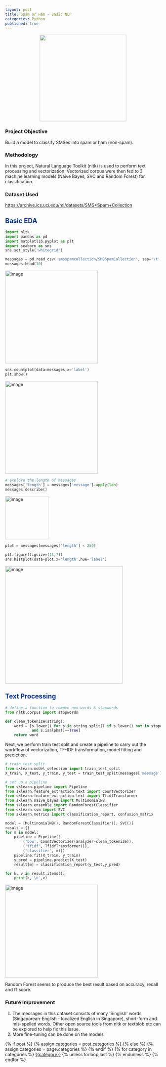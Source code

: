 ```yaml
---
layout: post
title: Spam or Ham - Basic NLP
categories: Python
published: true
---
```

<center><img width="280" src="https://user-images.githubusercontent.com/85727619/166442105-65636720-d093-46ab-8eff-443602c03a4f.png"></center>

### Project Objective
Build a model to classify SMSes into spam or ham (non-spam). 

### Methodology
In this project, Natural Language Toolkit (nltk) is used to perform text processing and vectorization. Vectorized corpus were then fed 
to 3 machine learning models (Naive Bayes, SVC and Random Forest) for classification.

### Dataset Used
https://archive.ics.uci.edu/ml/datasets/SMS+Spam+Collection

<H2><font color='#003399'> Basic EDA </font></H2>

```python
import nltk
import pandas as pd
import matplotlib.pyplot as plt
import seaborn as sns
sns.set_style('whitegrid')

messages = pd.read_csv('smsspamcollection/SMSSpamCollection', sep='\t', names=["label", "message"])
messages.head(10)
```

<img width="300" alt="image" src="https://user-images.githubusercontent.com/85727619/166443282-fcb0e010-933a-4515-b7aa-820d64a42fcd.png">


```python
sns.countplot(data=messages,x='label')
plt.show()
```

<img width="300" alt="image" src="https://user-images.githubusercontent.com/85727619/166443749-96b0f03b-2b18-495a-80be-8007ca4afc06.png">

```python
# explore the length of messages
messages['length'] = messages['message'].apply(len)
messages.describe()
```

<img width="140" alt="image" src="https://user-images.githubusercontent.com/85727619/166443684-9658825b-fb48-4c10-a661-20c75af358b2.png">

```python
plot = messages[messages['length'] < 250]

plt.figure(figsize=(11,7))
sns.histplot(data=plot,x='length',hue='label')
```

<img width="380" alt="image" src="https://user-images.githubusercontent.com/85727619/166444473-6a4104f3-13ce-4aff-a155-e37cb6ce37e0.png">

<H2><font color='#003399'> Text Processing </font></H2>

```python
# define a function to remove non-words & stopwords
from nltk.corpus import stopwords

def clean_tokenize(string):
    word = [s.lower() for s in string.split() if s.lower() not in stopwords.words('english') 
            and s.isalpha()==True]
    return word
```

Next, we perform train test split and create a pipeline to carry out the workflow of vectorization, TF-IDF transformation, model fitting and prediction.

```python
# train test split
from sklearn.model_selection import train_test_split
X_train, X_test, y_train, y_test = train_test_split(messages['message'], messages['label'], test_size=0.3)

# set up a pipeline
from sklearn.pipeline import Pipeline
from sklearn.feature_extraction.text import CountVectorizer
from sklearn.feature_extraction.text import TfidfTransformer
from sklearn.naive_bayes import MultinomialNB
from sklearn.ensemble import RandomForestClassifier
from sklearn.svm import SVC
from sklearn.metrics import classification_report, confusion_matrix

model = [MultinomialNB(), RandomForestClassifier(), SVC()]
result = {}
for m in model:
    pipeline = Pipeline([
        ('bow', CountVectorizer(analyzer=clean_tokenize)), 
        ('tfidf', TfidfTransformer()),
        ('classifier', m)])
    pipeline.fit(X_train, y_train)
    y_pred = pipeline.predict(X_test)
    result[m] = classification_report(y_test,y_pred)

for k, v in result.items():
    print(k,'\n',v)
```

<img width="300" alt="image" src="https://user-images.githubusercontent.com/85727619/166444973-61228524-002d-485d-89b7-c7ad995f2608.png">

Random Forest seems to produce the best result based on accuracy, recall and f1 score.

### Future Improvement
1. The messages in this dataset consists of many 'Singlish' words (Singaporean-English - localized English in Singapore), short-form and mis-spelled words. Other open source tools from nltk or textblob etc can be explored to help fix this issue.
2. More fine-tuning can be done on the models




<div class="post-categories">
  {% if post %}
    {% assign categories = post.categories %}
  {% else %}
    {% assign categories = page.categories %}
  {% endif %}
  {% for category in categories %}
  <a href="{{site.baseurl}}/categories/#{{category|slugize}}">{{category}}</a>
  {% unless forloop.last %}&nbsp;{% endunless %}
  {% endfor %}
</div>

